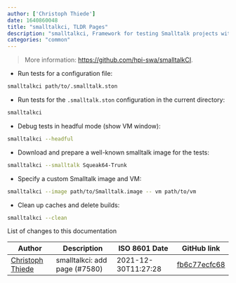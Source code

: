 ```yaml
---
author: ['Christoph Thiede']
date: 1640860048
title: "smalltalkci, TLDR Pages"
description: "smalltalkci, Framework for testing Smalltalk projects with GitHub Actions, Travis CI, AppVeyor, GitLab CI, and others."
categories: "common"
---
```

> More information: <https://github.com/hpi-swa/smalltalkCI>.

- Run tests for a configuration file:

```bash
smalltalkci path/to/.smalltalk.ston
```

- Run tests for the `.smalltalk.ston` configuration in the current directory:

```bash
smalltalkci
```

- Debug tests in headful mode (show VM window):

```bash
smalltalkci --headful
```

- Download and prepare a well-known smalltalk image for the tests:

```bash
smalltalkci --smalltalk Squeak64-Trunk
```

- Specify a custom Smalltalk image and VM:

```bash
smalltalkci --image path/to/Smalltalk.image -- vm path/to/vm
```

- Clean up caches and delete builds:

```bash
smalltalkci --clean
```
List of changes to this documentation


Author | Description | ISO 8601 Date | GitHub link
------|-----|-----|-----
[Christoph Thiede](mailto:38782922+LinqLover@users.noreply.github.com) | smalltalkci: add page (#7580) | 2021-12-30T11:27:28 | [fb6c77ecfc68](https://github.com/tldr-pages/tldr/commit/fb6c77ecfc688d8493f0525147d27e59eae85ddc)

